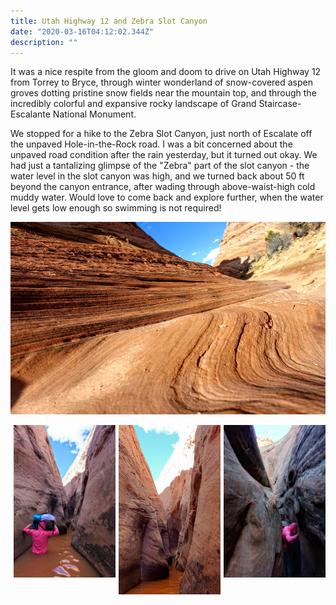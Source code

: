 ```yaml
---
title: Utah Highway 12 and Zebra Slot Canyon
date: "2020-03-16T04:12:02.344Z"
description: ""
---
```


It was a nice respite from the gloom and doom to drive on Utah Highway 12 from Torrey to Bryce, through winter wonderland of snow-covered aspen groves dotting pristine snow fields near the mountain top, and through the incredibly colorful and expansive rocky landscape of Grand Staircase-Escalante National Monument.

We stopped for a hike to the Zebra Slot Canyon, just north of Escalate off the unpaved Hole-in-the-Rock road. I was a bit concerned about the unpaved road condition after the rain yesterday, but it turned out okay. We had just a tantalizing glimpse of the "Zebra" part of the slot canyon - the water level in the slot canyon was high, and we turned back about 50 ft beyond the canyon entrance, after wading through above-waist-high cold muddy water. Would love to come back and explore further, when the water level gets low enough so swimming is not required!

![](./DSC00854.jpg)

<div style="display:flex">
     <div style="flex:1;padding-left:5px;">
          <img src="./DSC00833.jpg">
     </div>
     <div style="flex:1;padding-left:5px;">
          <img src="./DSC00837.jpg">
     </div>
     <div style="flex:1;padding-left:5px;">
          <img src="./DSC00844.jpg">
     </div>
</div>
